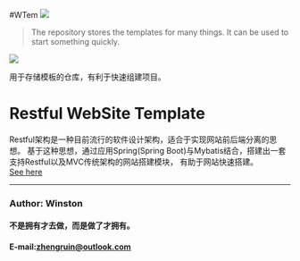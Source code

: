 #WTem
![](/images/template-1-brightgreen.svg) <br>

> The repository stores the templates for many things. It can be used to start something quickly.

![](/images/template.svg)

用于存储模板的仓库，有利于快速组建项目。


# Restful WebSite Template
Restful架构是一种目前流行的软件设计架构，适合于实现网站前后端分离的思想。
基于这种思想，通过应用Spring(Spring Boot)与Mybatis结合，搭建出一套支持Restful以及MVC传统架构的网站搭建模块，
有助于网站快速搭建。<br>
[See here](/resttemplate/README.md)




***
### Author: Winston
#### 不是拥有才去做，而是做了才拥有。
#### E-mail:zhengruin@outlook.com